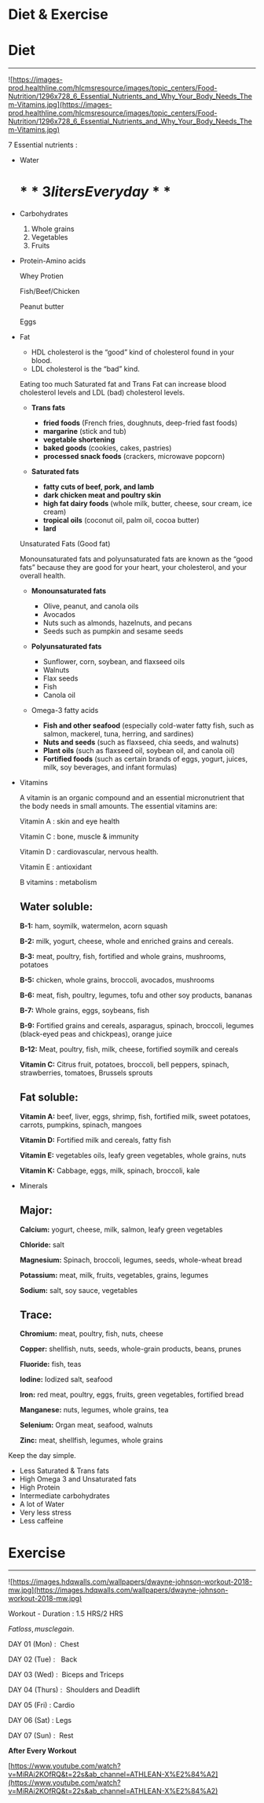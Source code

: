 # Diet & Exercise

# Diet

---

![https://images-prod.healthline.com/hlcmsresource/images/topic_centers/Food-Nutrition/1296x728_6_Essential_Nutrients_and_Why_Your_Body_Needs_Them-Vitamins.jpg](https://images-prod.healthline.com/hlcmsresource/images/topic_centers/Food-Nutrition/1296x728_6_Essential_Nutrients_and_Why_Your_Body_Needs_Them-Vitamins.jpg)

7 Essential nutrients :

- Water

    # $**3 liters Everyday**$

- Carbohydrates

    1. Whole grains
    2. Vegetables 
    3. Fruits

- Protein-Amino acids

    Whey Protien

    Fish/Beef/Chicken 

    Peanut butter

    Eggs

- Fat

    - HDL cholesterol is the “good” kind of cholesterol found in your blood.
    - LDL cholesterol is the “bad” kind.

    Eating too much Saturated fat and Trans Fat can increase blood cholesterol levels and LDL (bad) cholesterol levels.

    - **Trans fats**

        - **fried foods** (French fries, doughnuts, deep-fried fast foods)
        - **margarine** (stick and tub)
        - **vegetable shortening**
        - **baked goods** (cookies, cakes, pastries)
        - **processed snack foods** (crackers, microwave popcorn)

    - **Saturated fats**

        - **fatty cuts of beef, pork, and lamb**
        - **dark chicken meat and poultry skin**
        - **high fat dairy foods** (whole milk, butter, cheese, sour cream, ice cream)
        - **tropical oils** (coconut oil, palm oil, cocoa butter)
        - **lard**

    Unsaturated Fats (Good fat)

    Monounsaturated fats and polyunsaturated fats are known as the “good fats” because they are good for your heart, your cholesterol, and your overall health.

    - **Monounsaturated fats**

        - Olive, peanut, and canola oils
        - Avocados
        - Nuts such as almonds, hazelnuts, and pecans
        - Seeds such as pumpkin and sesame seeds

    - **Polyunsaturated fats**

        - Sunflower, corn, soybean, and flaxseed oils
        - Walnuts
        - Flax seeds
        - Fish
        - Canola oil

    - Omega-3 fatty acids

        - **Fish and other seafood** (especially cold-water fatty fish, such as salmon, mackerel, tuna, herring, and sardines)
        - **Nuts and seeds** (such as flaxseed, chia seeds, and walnuts)
        - **Plant oils** (such as flaxseed oil, soybean oil, and canola oil)
        - **Fortified foods** (such as certain brands of eggs, yogurt, juices, milk, soy beverages, and infant formulas)

- Vitamins

    A vitamin is an organic compound and an essential micronutrient that the body needs in small amounts. The essential vitamins are:

    Vitamin A : skin and eye health

    Vitamin C : bone, muscle & immunity

    Vitamin D : cardiovascular, nervous health.

    Vitamin E : antioxidant

    B vitamins : metabolism

    ## **Water soluble:**

    **B-1:** ham, soymilk, watermelon, acorn squash

    **B-2:** milk, yogurt, cheese, whole and enriched grains and cereals.

    **B-3:** meat, poultry, fish, fortified and whole grains, mushrooms, potatoes

    **B-5:** chicken, whole grains, broccoli, avocados, mushrooms

    **B-6:** meat, fish, poultry, legumes, tofu and other soy products, bananas

    **B-7:** Whole grains, eggs, soybeans, fish

    **B-9:** Fortified grains and cereals, asparagus, spinach, broccoli, legumes (black-eyed peas and chickpeas), orange juice

    **B-12:** Meat, poultry, fish, milk, cheese, fortified soymilk and cereals

    **Vitamin C:** Citrus fruit, potatoes, broccoli, bell peppers, spinach, strawberries, tomatoes, Brussels sprouts

    ## **Fat soluble:**

    **Vitamin A:** beef, liver, eggs, shrimp, fish, fortified milk, sweet potatoes, carrots, pumpkins, spinach, mangoes

    **Vitamin D:** Fortified milk and cereals, fatty fish

    **Vitamin E:** vegetables oils, leafy green vegetables, whole grains, nuts

    **Vitamin K:** Cabbage, eggs, milk, spinach, broccoli, kale

- Minerals

    ## **Major:**

    **Calcium:** yogurt, cheese, milk, salmon, leafy green vegetables

    **Chloride:** salt

    **Magnesium:** Spinach, broccoli, legumes, seeds, whole-wheat bread

    **Potassium:** meat, milk, fruits, vegetables, grains, legumes

    **Sodium:** salt, soy sauce, vegetables

    ## **Trace:**

    **Chromium:** meat, poultry, fish, nuts, cheese

    **Copper:** shellfish, nuts, seeds, whole-grain products, beans, prunes

    **Fluoride:** fish, teas

    **Iodine:** Iodized salt, seafood

    **Iron:** red meat, poultry, eggs, fruits, green vegetables, fortified bread

    **Manganese:** nuts, legumes, whole grains, tea

    **Selenium:** Organ meat, seafood, walnuts

    **Zinc:** meat, shellfish, legumes, whole grains

Keep the day simple.

- Less Saturated & Trans fats
- High Omega 3 and Unsaturated fats
- High Protein
- Intermediate carbohydrates
- A lot of Water
- Very less stress
- Less caffeine

# Exercise

---

![https://images.hdqwalls.com/wallpapers/dwayne-johnson-workout-2018-mw.jpg](https://images.hdqwalls.com/wallpapers/dwayne-johnson-workout-2018-mw.jpg)

Workout - Duration : 1.5 HRS/2 HRS

$Fat loss, muscle gain.$

DAY 01 (Mon) :  Chest

DAY 02 (Tue) :   Back

DAY 03 (Wed) :  Biceps and Triceps

DAY 04 (Thurs) :  Shoulders and Deadlift

DAY 05 (Fri) :  Cardio

DAY 06 (Sat) :  Legs

DAY 07 (Sun) :  Rest

**After Every Workout**

[https://www.youtube.com/watch?v=MiRAi2KOfRQ&t=22s&ab_channel=ATHLEAN-X%E2%84%A2](https://www.youtube.com/watch?v=MiRAi2KOfRQ&t=22s&ab_channel=ATHLEAN-X%E2%84%A2)